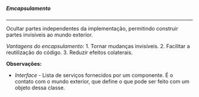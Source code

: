 
##### Emcapsulamento
***
Ocultar partes independentes da implementação, permitindo construir partes invisíveis ao mundo exterior.

*Vantagens do encapsulamento:*
	1. Tornar mudanças invisíveis.
	2. Facilitar a reutilização do código.
	3. Reduzir efeitos colaterais.

**Observações:**
* *Interface* - Lista de serviços fornecidos por um componente. É o contato com o mundo exterior, que define o que pode ser feito com um objeto dessa classe.


